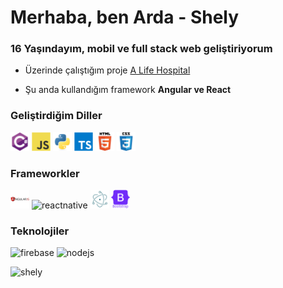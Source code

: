 <h1 align="left">Merhaba, ben Arda - Shely</h1>
<h3 align="left">16 Yaşındayım, mobil ve full stack web geliştiriyorum</h3>

- Üzerinde çalıştığım proje [A Life Hospital](https://www.alifehospital.com.tr)

- Şu anda kullandığım framework **Angular ve React**

<h3>Geliştirdiğim Diller</h3>
<p align="left">
<img src="https://raw.githubusercontent.com/devicons/devicon/master/icons/csharp/csharp-original.svg" alt="c#" width="30" height="30"/> 
<img src="https://raw.githubusercontent.com/devicons/devicon/master/icons/javascript/javascript-original.svg" alt="javascript" width="30" height="30"/>
<img src="https://raw.githubusercontent.com/devicons/devicon/master/icons/python/python-original.svg" alt="python" width="30" height="30"/>
<img src="https://raw.githubusercontent.com/devicons/devicon/master/icons/typescript/typescript-original.svg" alt="typescript" width="30" height="30"/>
<img src="https://raw.githubusercontent.com/devicons/devicon/master/icons/html5/html5-original-wordmark.svg" alt="html5" width="30" height="30"/> 
<img src="https://raw.githubusercontent.com/devicons/devicon/master/icons/css3/css3-original-wordmark.svg" alt="css3" width="30" height="30"/> 
</p>

<h3>Frameworkler</h3>
<p align="left">
<img src="https://raw.githubusercontent.com/devicons/devicon/master/icons/angularjs/angularjs-original-wordmark.svg" alt="angularjs" width="30" height="30"/> 
<img src="https://reactnative.dev/img/header_logo.svg" alt="reactnative" alt="reactnative" width="30" height="30"/> 
<img src="https://raw.githubusercontent.com/devicons/devicon/master/icons/electron/electron-original.svg" alt="electron" width="30" height="30"/> 
<img src="https://raw.githubusercontent.com/devicons/devicon/master/icons/bootstrap/bootstrap-plain-wordmark.svg" alt="bootstrap" width="30" height="30"/> 
</p>

<h3>Teknolojiler</h3>
<p align="left">
<img src="https://www.vectorlogo.zone/logos/firebase/firebase-icon.svg" alt="firebase" width="30" height="30"/> 
<img src="https://upload.wikimedia.org/wikipedia/commons/d/d9/Node.js_logo.svg" alt="nodejs" width="30" height="30"/>  
</p>

<p align="left"><img align="left" src="https://github-readme-stats.vercel.app/api/top-langs/?username=jondot&layout=compact" alt="shely"/></p>
